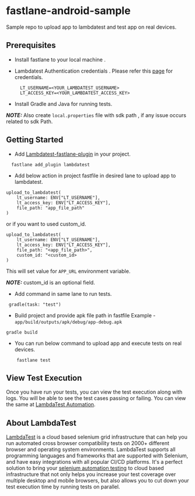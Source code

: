 # fastlane-android-sample

Sample repo to upload app to lambdatest and test app on real devices.

## Prerequisites

* Install fastlane to your local machine .
* Lambdatest Authentication credentials . Please refer this [page](https://accounts.lambdatest.com/security) for credentials.

  ```
    LT_USERNAME=<YOUR_LAMBDATEST_USERNAME>
    LT_ACCESS_KEY=<YOUR_LAMBDATEST_ACCESS_KEY>
  ```
* Install Gradle and Java for running tests.

**_NOTE:_**  Also create `local.properties` file with sdk path , if any issue occurs related to sdk Path.

## Getting Started

* Add [Lambdatest-fastlane-plugin](https://rubygems.org/gems/fastlane-plugin-lambdatest) in your project.
```
  fastlane add_plugin lambdatest
```

* Add below action in project fastfile in desired lane to upload app to lambdatest.   
```
upload_to_lambdatest(
    lt_username: ENV["LT_USERNAME"],
    lt_access_key: ENV["LT_ACCESS_KEY"],
    file_path: "app_file_path"
)
```
or if you want to used custom_id.

```
upload_to_lambdatest(
    lt_username: ENV["LT_USERNAME"],
    lt_access_key: ENV["LT_ACCESS_KEY"],
    file_path: "<app_file_path>",
    custom_id: "<custom_id>
)
```
This will set  value for ```APP_URL``` environment variable.

**_NOTE:_**  custom_id is an optional field.

* Add command in same lane to run tests.
```
 gradle(task: "test")
```

* Build project and provide apk file path in fastfile Example - `app/build/outputs/apk/debug/app-debug.apk`
```
gradle build
```

* You can run below command to upload app and execute tests on real devices.

```
    fastlane test
```

## View Test Execution

Once you have run your tests, you can view the test execution along with logs. You will be able to see the test cases passing or failing. You can view the same at [LambdaTest Automation](https://accounts.lambdatest.com/login).

## About LambdaTest

[LambdaTest](https://www.lambdatest.com/) is a cloud based selenium grid infrastructure that can help you run automated cross browser compatibility tests on 2000+ different browser and operating system environments. LambdaTest supports all programming languages and frameworks that are supported with Selenium, and have easy integrations with all popular CI/CD platforms. It's a perfect solution to bring your [selenium automation testing](https://www.lambdatest.com/selenium-automation) to cloud based infrastructure that not only helps you increase your test coverage over multiple desktop and mobile browsers, but also allows you to cut down your test execution time by running tests on parallel.